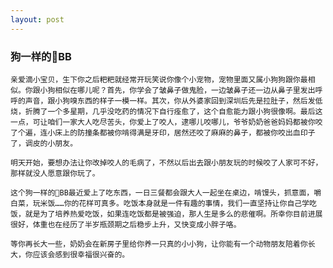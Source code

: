 ```yaml
---
layout: post
---
```


### 狗一样的🐑BB


    亲爱滴小宝贝，生下你之后粑粑就经常开玩笑说你像个小宠物，宠物里面又属小狗狗跟你最相似。你跟小狗相似在哪儿呢？首先，你学会了皱鼻子做鬼脸，一边皱鼻子还一边从鼻子里发出呼呼的声音，跟小狗嗅东西的样子一模一样。其次，你从外婆家回到深圳后先是拉肚子，然后发低烧，折腾了一个多星期，几乎没吃药的情况下自行痊愈了，这个自愈能力跟小狗很像啊。最后这一点，可让咱们一家大人吃尽苦头，你爱上了咬人，逮哪儿咬哪儿，爷爷奶奶爸爸妈妈都被你咬了个遍，连小床上的防撞条都被你啃得满是牙印，居然还咬了麻麻的鼻子，都被你咬出血印子了，调皮的小朋友。

    明天开始，要想办法让你改掉咬人的毛病了，不然以后出去跟小朋友玩的时候咬了人家可不好，那样就没人愿意跟你玩了。

    这个狗一样的🐑BB最近爱上了吃东西，一日三餐都会跟大人一起坐在桌边，啃馒头，抓意面，嚼白菜，玩米饭……你的花样可真多。吃饭本身就是一件有趣的事情，我们一直坚持让你自己学吃饭，就是为了培养热爱吃饭，如果连吃饭都是被强迫，那人生是多么的悲催啊。所幸你目前进展很好，体重也在经历了半岁瓶颈期之后稳步上升，又快变成小胖子咯。

    等你再长大一些，奶奶会在新房子里给你养一只真的小小狗，让你能有一个动物朋友陪着你长大，你应该会感到很幸福很兴奋的。




